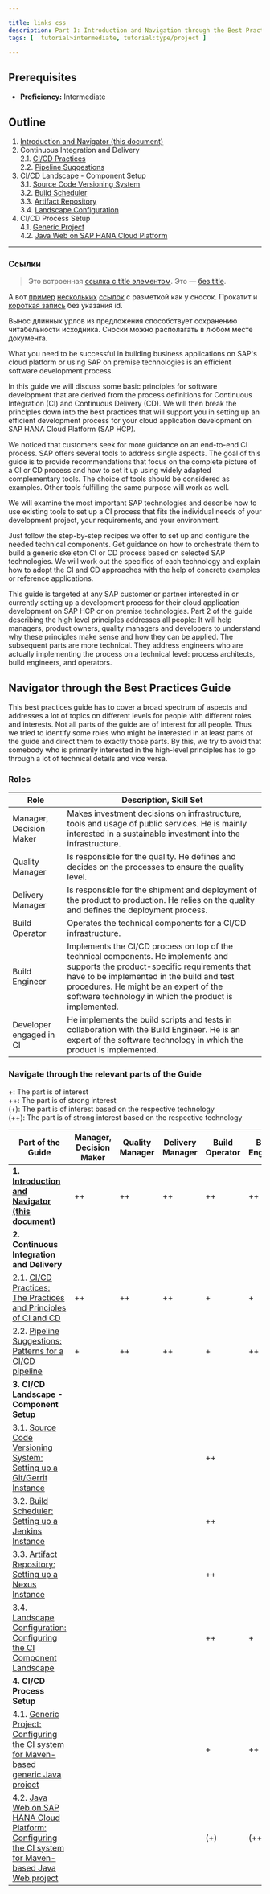 ```yaml
---

title: links css
description: Part 1: Introduction and Navigation through the Best Practices Guide
tags: [  tutorial>intermediate, tutorial:type/project ]

---
```


## Prerequisites  
 - **Proficiency:** Intermediate

## Outline

1. [Introduction and Navigator (this document)](http://go.sap.com/developer/tutorials/ci-best-practices-intro.html)  
2. Continuous Integration and Delivery  
2.1. [CI/CD Practices](http://go.sap.com/developer/tutorials/ci-best-practices-ci-cd.html)  
2.2. [Pipeline Suggestions](http://go.sap.com/developer/tutorials/ci-best-practices-pipelines.html)  
3. CI/CD Landscape - Component Setup  
3.1. [Source Code Versioning System](http://go.sap.com/developer/tutorials/ci-best-practices-scm.html)  
3.2. [Build Scheduler](http://go.sap.com/developer/tutorials/ci-best-practices-build.html)  
3.3. [Artifact Repository](http://go.sap.com/developer/tutorials/ci-best-practices-artifacts.html)  
3.4. [Landscape Configuration](http://go.sap.com/developer/tutorials/ci-best-practices-landscape.html)  
4. CI/CD Process Setup  
4.1. [Generic Project](http://go.sap.com/developer/tutorials/ci-best-practices-generic.html)  
4.2. [Java Web on SAP HANA Cloud Platform](http://go.sap.com/developer/tutorials/ci-best-practices-java-hcp.html)  

---


### Ссылки

> Это встроенная [ссылка с title элементом](http://example.com/link "Я ссылка"). Это — [без title](http://example.com/link).

А вот [пример][1] [нескольких][2] [ссылок][id] с разметкой как у сносок. Прокатит и [короткая запись][] без указания id.

[1]: http://example.com/ "Optional Title Here"
[2]: http://example.com/some
[id]: http://example.com/links (Optional Title Here)
[короткая запись]: http://example.com/short

Вынос длинных урлов из предложения способствует сохранению читабельности исходника. Сноски можно располагать в любом месте документа.

What you need to be successful in building business applications on SAP's cloud platform or using SAP on premise technologies is an efficient software development process.

In this guide we will discuss some basic principles for software development that are derived from the process definitions for Continuous Integration (CI) and Continuous Delivery (CD). We will then break the principles down into the best practices that will support you in setting up an efficient development process for your cloud application development on SAP HANA Cloud Platform (SAP HCP).

We noticed that customers seek for more guidance on an end-to-end CI process. SAP offers several tools to address single aspects.
The goal of this guide is to provide recommendations that focus on the complete picture of a CI or CD process and how to set it
up using widely adapted complementary tools. The choice of tools should be considered as examples. Other tools fulfilling the same purpose will work as well.

We will examine the most important SAP technologies and describe how to use existing tools to set up a CI process that fits the individual needs of your development project, your requirements, and your environment.

Just follow the step-by-step recipes we offer to set up and configure the needed technical components. Get guidance on how to orchestrate them to build a generic skeleton CI or CD process based on selected SAP technologies. We will work out the specifics of each technology and explain how to adopt the CI and CD approaches with the help of concrete examples or reference applications.

This guide is targeted at any SAP customer or partner interested in or currently setting up a development process for their cloud application development on SAP HCP or on premise technologies.
Part 2 of the guide describing the high level principles addresses all people: It will help managers, product owners, quality managers and developers to understand why these principles make sense and how they can be applied.
The subsequent parts are more technical. They address engineers who are actually implementing the process on a technical level: process architects, build engineers, and operators.

## Navigator through the Best Practices Guide

This best practices guide has to cover a broad spectrum of aspects and addresses a lot of topics on different levels for people with different roles and interests. Not all parts of the guide are of interest for all people. Thus we tried to identify some roles who might be interested in at least parts of the guide and direct them to exactly those parts. By this, we try to avoid that somebody who is primarily interested in the high-level principles has to go through a lot of technical details and vice versa.

### Roles

| Role | Description, Skill Set |
|-------------------|----------------------------------------------------------------|
| Manager, Decision Maker | Makes investment decisions on infrastructure, tools and usage of public services. He is mainly interested in a sustainable investment into the infrastructure. |
| Quality Manager | Is responsible for the quality. He defines and decides on the processes to ensure the quality level. | 
| Delivery Manager | Is responsible for the shipment and deployment of the product to production. He relies on the quality and defines the deployment process. |
| Build Operator | Operates the technical components for a CI/CD infrastructure. |
| Build Engineer | Implements the CI/CD process on top of the technical components. He implements and supports the product-specific requirements that have to be implemented in the build and test procedures. He might be an expert of the software technology in which the product is implemented. | 
| Developer engaged in CI | He implements the build scripts and tests in collaboration with the Build Engineer. He is an expert of the software technology in which the product is implemented. |

### Navigate through the relevant parts of the Guide

+: The part is of interest  
++: The part is of strong interest  
(+): The part is of interest based on the respective technology  
(++): The part is of strong interest based on the respective technology

| Part of the Guide      | Manager, Decision Maker | Quality Manager | Delivery Manager | Build Operator | Build Engineer | Developer engaged in CI |
|-----------|---|---|---|---|---|---|
| **1. [Introduction and Navigator (this document)](http://go.sap.com/developer/tutorials/ci-best-practices-intro.html)** | ++         | ++         | ++         | ++         | ++         | ++          |
| **2. Continuous Integration and Delivery** |            |            |            |            |            |            |
| 2.1. [CI/CD Practices: The Practices and Principles of CI and CD](http://go.sap.com/developer/tutorials/ci-best-practices-ci-cd.html)   | ++         | ++         | ++         | +          | +          | +          |
| 2.2. [Pipeline Suggestions: Patterns for a CI/CD pipeline](http://go.sap.com/developer/tutorials/ci-best-practices-pipelines.html)   | +          | ++         | ++         | +          | ++         |            |
| **3. CI/CD Landscape - Component Setup**   |            |            |            |            |            |            |
| 3.1. [Source Code Versioning System: Setting up a Git/Gerrit Instance](http://go.sap.com/developer/tutorials/ci-best-practices-scm.html)     |            |            |            | ++         |            |            |
| 3.2. [Build Scheduler: Setting up a Jenkins Instance](http://go.sap.com/developer/tutorials/ci-best-practices-build.html)       |            |            |            | ++         |            |            |
| 3.3. [Artifact Repository: Setting up a Nexus Instance](http://go.sap.com/developer/tutorials/ci-best-practices-artifacts.html)       |            |            |            | ++         |            |            |
| 3.4. [Landscape Configuration: Configuring the CI Component Landscape](http://go.sap.com/developer/tutorials/ci-best-practices-landscape.html)       |            |            |            | ++         | +          |            |
| **4. CI/CD Process Setup**                |            |            |            |            |            |            |
| 4.1. [Generic Project: Configuring the CI system for Maven-based generic Java project](http://go.sap.com/developer/tutorials/ci-best-practices-generic.html)                 |            |            |            | +          | ++         | +          |
| 4.2. [Java Web on SAP HANA Cloud Platform: Configuring the CI system for Maven-based Java Web project](http://go.sap.com/developer/tutorials/ci-best-practices-java-hcp.html) |          |            |            | (+)        | (++)       | (+)        |

